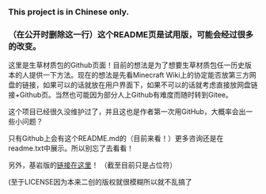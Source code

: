 ### This project is in Chinese only.

### （在公开时删除这一行）这个README页是试用版，可能会经过很多的改变。

这里是生草材质包的Github页面！目前的想法是为了想要生草材质包任一历史版本的人提供一下方法。现在的想法是先看Minecraft Wiki上的协定能否放第三方网盘的链接，如果可以的话就放在用户界面下，如果不可以的话就考虑直接放网盘链接+Github页。当然也可能因为部分人上Github有难度而随时转到Gitee。

这个项目已经很久没维护过了，并且这也是作者第一次用GitHub，大概率会出一些小问题？

只有Github上会有这个README.md的（目前来看！）更多咨询还是在readme.txt中展示。所以别忘了去看看！

另外，基岩版的[链接在这里](link.placeholder)！  （截至目前只是占位符）

(至于LICENSE因为本来二创的版权就很模糊所以就不乱搞了
